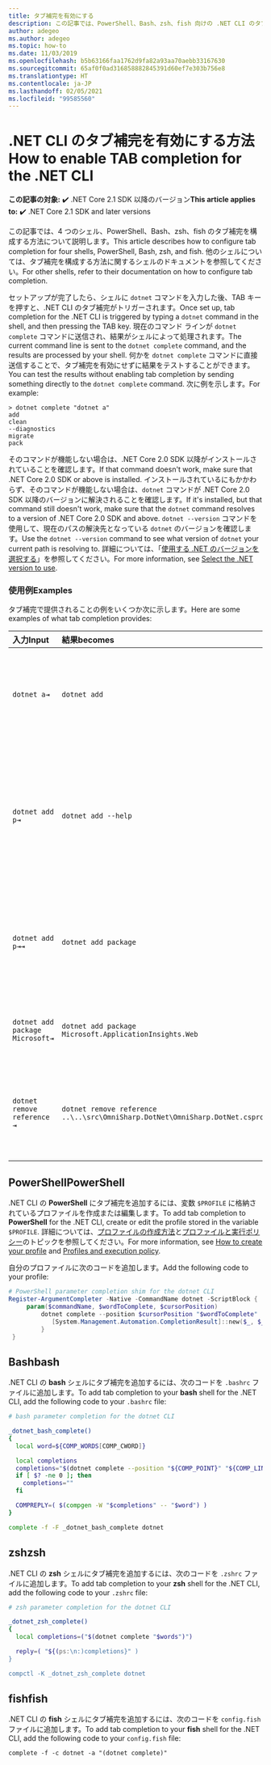 ```yaml
---
title: タブ補完を有効にする
description: この記事では、PowerShell、Bash、zsh、fish 向けの .NET CLI のタブ補完を有効にする方法を説明します。
author: adegeo
ms.author: adegeo
ms.topic: how-to
ms.date: 11/03/2019
ms.openlocfilehash: b5b63166faa1762d9fa82a93aa70aebb33167630
ms.sourcegitcommit: 65af0f0ad316858882845391d60ef7e303b756e8
ms.translationtype: HT
ms.contentlocale: ja-JP
ms.lasthandoff: 02/05/2021
ms.locfileid: "99585560"
---
```

# <a name="how-to-enable-tab-completion-for-the-net-cli"></a><span data-ttu-id="8c768-103">.NET CLI のタブ補完を有効にする方法</span><span class="sxs-lookup"><span data-stu-id="8c768-103">How to enable TAB completion for the .NET CLI</span></span>

<span data-ttu-id="8c768-104">**この記事の対象:** ✔️ .NET Core 2.1 SDK 以降のバージョン</span><span class="sxs-lookup"><span data-stu-id="8c768-104">**This article applies to:** ✔️ .NET Core 2.1 SDK and later versions</span></span>

<span data-ttu-id="8c768-105">この記事では、4 つのシェル、PowerShell、Bash、zsh、fish のタブ補完を構成する方法について説明します。</span><span class="sxs-lookup"><span data-stu-id="8c768-105">This article describes how to configure tab completion for four shells, PowerShell, Bash, zsh, and fish.</span></span> <span data-ttu-id="8c768-106">他のシェルについては、タブ補完を構成する方法に関するシェルのドキュメントを参照してください。</span><span class="sxs-lookup"><span data-stu-id="8c768-106">For other shells, refer to their documentation on how to configure tab completion.</span></span>

<span data-ttu-id="8c768-107">セットアップが完了したら、シェルに `dotnet` コマンドを入力した後、TAB キーを押すと、.NET CLI のタブ補完がトリガーされます。</span><span class="sxs-lookup"><span data-stu-id="8c768-107">Once set up, tab completion for the .NET CLI is triggered by typing a `dotnet` command in the shell, and then pressing the TAB key.</span></span> <span data-ttu-id="8c768-108">現在のコマンド ラインが `dotnet complete` コマンドに送信され、結果がシェルによって処理されます。</span><span class="sxs-lookup"><span data-stu-id="8c768-108">The current command line is sent to the `dotnet complete` command, and the results are processed by your shell.</span></span> <span data-ttu-id="8c768-109">何かを `dotnet complete` コマンドに直接送信することで、タブ補完を有効にせずに結果をテストすることができます。</span><span class="sxs-lookup"><span data-stu-id="8c768-109">You can test the results without enabling tab completion by sending something directly to the `dotnet complete` command.</span></span> <span data-ttu-id="8c768-110">次に例を示します。</span><span class="sxs-lookup"><span data-stu-id="8c768-110">For example:</span></span>

```console
> dotnet complete "dotnet a"
add
clean
--diagnostics
migrate
pack
```

<span data-ttu-id="8c768-111">そのコマンドが機能しない場合は、.NET Core 2.0 SDK 以降がインストールされていることを確認します。</span><span class="sxs-lookup"><span data-stu-id="8c768-111">If that command doesn't work, make sure that .NET Core 2.0 SDK or above is installed.</span></span> <span data-ttu-id="8c768-112">インストールされているにもかかわらず、そのコマンドが機能しない場合は、`dotnet` コマンドが .NET Core 2.0 SDK 以降のバージョンに解決されることを確認します。</span><span class="sxs-lookup"><span data-stu-id="8c768-112">If it's installed, but that command still doesn't work, make sure that the `dotnet` command resolves to a version of .NET Core 2.0 SDK and above.</span></span> <span data-ttu-id="8c768-113">`dotnet --version` コマンドを使用して、現在のパスの解決先となっている `dotnet` のバージョンを確認します。</span><span class="sxs-lookup"><span data-stu-id="8c768-113">Use the `dotnet --version` command to see what version of `dotnet` your current path is resolving to.</span></span> <span data-ttu-id="8c768-114">詳細については、「[使用する .NET のバージョンを選択する](../versions/selection.md)」を参照してください。</span><span class="sxs-lookup"><span data-stu-id="8c768-114">For more information, see [Select the .NET version to use](../versions/selection.md).</span></span>

### <a name="examples"></a><span data-ttu-id="8c768-115">使用例</span><span class="sxs-lookup"><span data-stu-id="8c768-115">Examples</span></span>

<span data-ttu-id="8c768-116">タブ補完で提供されることの例をいくつか次に示します。</span><span class="sxs-lookup"><span data-stu-id="8c768-116">Here are some examples of what tab completion provides:</span></span>

<span data-ttu-id="8c768-117">入力</span><span class="sxs-lookup"><span data-stu-id="8c768-117">Input</span></span>                                | <span data-ttu-id="8c768-118">結果</span><span class="sxs-lookup"><span data-stu-id="8c768-118">becomes</span></span>                                                                     | <span data-ttu-id="8c768-119">理由</span><span class="sxs-lookup"><span data-stu-id="8c768-119">because</span></span>
:------------------------------------|:----------------------------------------------------------------------------|:--------------------------------
`dotnet a⇥`                          | `dotnet add`                                                                 | <span data-ttu-id="8c768-120">アルファベット順では、`add` が最初のサブコマンドのため。</span><span class="sxs-lookup"><span data-stu-id="8c768-120">`add` is the first subcommand, alphabetically.</span></span>
`dotnet add p⇥`                      | `dotnet add --help`                                                          | <span data-ttu-id="8c768-121">タブ補完が部分文字列と一致しており、アルファベット順では `--help` が先になるため。</span><span class="sxs-lookup"><span data-stu-id="8c768-121">Tab completion matches substrings and `--help` comes first alphabetically.</span></span>
`dotnet add p⇥⇥`                    | `dotnet add package`                                                          | <span data-ttu-id="8c768-122">Tab キーを 2 回押すと、次の修正候補が表示されるため。</span><span class="sxs-lookup"><span data-stu-id="8c768-122">Pressing tab a second time brings up the next suggestion.</span></span>
`dotnet add package Microsoft⇥`      | `dotnet add package Microsoft.ApplicationInsights.Web`                      | <span data-ttu-id="8c768-123">結果はアルファベット順に返されるため。</span><span class="sxs-lookup"><span data-stu-id="8c768-123">Results are returned alphabetically.</span></span>
`dotnet remove reference ⇥`          | `dotnet remove reference ..\..\src\OmniSharp.DotNet\OmniSharp.DotNet.csproj` | <span data-ttu-id="8c768-124">タブ補完がプロジェクト ファイルに対応しているため。</span><span class="sxs-lookup"><span data-stu-id="8c768-124">Tab completion is project file aware.</span></span>

## <a name="powershell"></a><span data-ttu-id="8c768-125">PowerShell</span><span class="sxs-lookup"><span data-stu-id="8c768-125">PowerShell</span></span>

<span data-ttu-id="8c768-126">.NET CLI の **PowerShell** にタブ補完を追加するには、変数 `$PROFILE` に格納されているプロファイルを作成または編集します。</span><span class="sxs-lookup"><span data-stu-id="8c768-126">To add tab completion to **PowerShell** for the .NET CLI, create or edit the profile stored in the variable `$PROFILE`.</span></span> <span data-ttu-id="8c768-127">詳細については、[プロファイルの作成方法](/powershell/module/microsoft.powershell.core/about/about_profiles#how-to-create-a-profile)と[プロファイルと実行ポリシー](/powershell/module/microsoft.powershell.core/about/about_profiles#profiles-and-execution-policy)のトピックを参照してください。</span><span class="sxs-lookup"><span data-stu-id="8c768-127">For more information, see [How to create your profile](/powershell/module/microsoft.powershell.core/about/about_profiles#how-to-create-a-profile) and [Profiles and execution policy](/powershell/module/microsoft.powershell.core/about/about_profiles#profiles-and-execution-policy).</span></span>

<span data-ttu-id="8c768-128">自分のプロファイルに次のコードを追加します。</span><span class="sxs-lookup"><span data-stu-id="8c768-128">Add the following code to your profile:</span></span>

```powershell
# PowerShell parameter completion shim for the dotnet CLI
Register-ArgumentCompleter -Native -CommandName dotnet -ScriptBlock {
     param($commandName, $wordToComplete, $cursorPosition)
         dotnet complete --position $cursorPosition "$wordToComplete" | ForEach-Object {
            [System.Management.Automation.CompletionResult]::new($_, $_, 'ParameterValue', $_)
         }
 }
```

## <a name="bash"></a><span data-ttu-id="8c768-129">Bash</span><span class="sxs-lookup"><span data-stu-id="8c768-129">bash</span></span>

<span data-ttu-id="8c768-130">.NET CLI の **bash** シェルにタブ補完を追加するには、次のコードを `.bashrc` ファイルに追加します。</span><span class="sxs-lookup"><span data-stu-id="8c768-130">To add tab completion to your **bash** shell for the .NET CLI, add the following code to your `.bashrc` file:</span></span>

```bash
# bash parameter completion for the dotnet CLI

_dotnet_bash_complete()
{
  local word=${COMP_WORDS[COMP_CWORD]}

  local completions
  completions="$(dotnet complete --position "${COMP_POINT}" "${COMP_LINE}" 2>/dev/null)"
  if [ $? -ne 0 ]; then
    completions=""
  fi

  COMPREPLY=( $(compgen -W "$completions" -- "$word") )
}

complete -f -F _dotnet_bash_complete dotnet
```

## <a name="zsh"></a><span data-ttu-id="8c768-131">zsh</span><span class="sxs-lookup"><span data-stu-id="8c768-131">zsh</span></span>

<span data-ttu-id="8c768-132">.NET CLI の **zsh** シェルにタブ補完を追加するには、次のコードを `.zshrc` ファイルに追加します。</span><span class="sxs-lookup"><span data-stu-id="8c768-132">To add tab completion to your **zsh** shell for the .NET CLI, add the following code to your `.zshrc` file:</span></span>

```zsh
# zsh parameter completion for the dotnet CLI

_dotnet_zsh_complete()
{
  local completions=("$(dotnet complete "$words")")

  reply=( "${(ps:\n:)completions}" )
}

compctl -K _dotnet_zsh_complete dotnet
```

## <a name="fish"></a><span data-ttu-id="8c768-133">fish</span><span class="sxs-lookup"><span data-stu-id="8c768-133">fish</span></span>

<span data-ttu-id="8c768-134">.NET CLI の **fish** シェルにタブ補完を追加するには、次のコードを `config.fish` ファイルに追加します。</span><span class="sxs-lookup"><span data-stu-id="8c768-134">To add tab completion to your **fish** shell for the .NET CLI, add the following code to your `config.fish` file:</span></span>

```fish
complete -f -c dotnet -a "(dotnet complete)"
```
